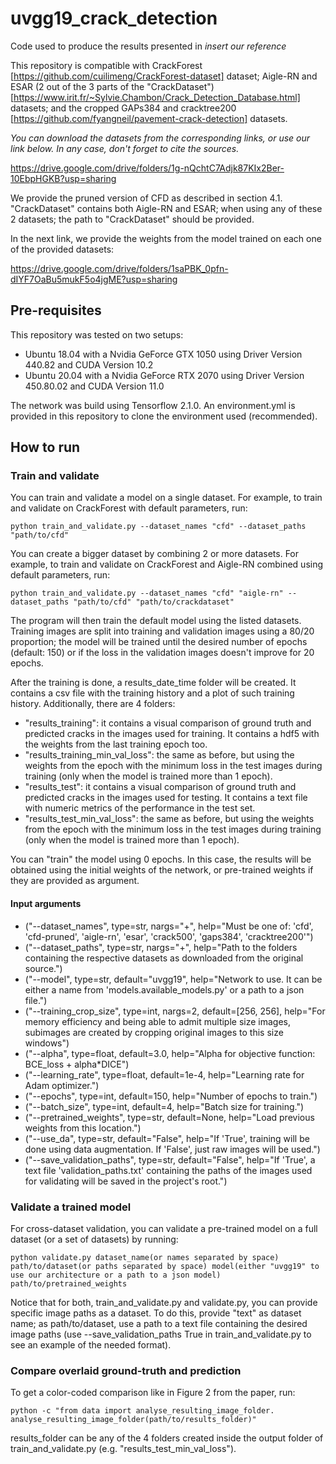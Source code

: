 # uvgg19_crack_detection
Code used to produce the results presented in _insert our reference_ 

This repository is compatible with CrackForest [https://github.com/cuilimeng/CrackForest-dataset] dataset; Aigle-RN and ESAR (2 out of the 3 parts of the "CrackDataset")[https://www.irit.fr/~Sylvie.Chambon/Crack_Detection_Database.html] datasets; and the cropped GAPs384 and cracktree200 [https://github.com/fyangneil/pavement-crack-detection] datasets.

_You can download the datasets from the corresponding links, or use our link below. In any case, don't forget to cite the sources._

https://drive.google.com/drive/folders/1g-nQchtC7Adjk87KIx2Ber-10EbpHGKB?usp=sharing

We provide the pruned version of CFD as described in section 4.1. "CrackDataset" contains both Aigle-RN and ESAR; when using any of these 2 datasets; the path to "CrackDataset" should be provided.

In the next link, we provide the weights from the model trained on each one of the provided datasets:

https://drive.google.com/drive/folders/1saPBK_0pfn-dIYF7OaBu5mukF5o4jgME?usp=sharing

## Pre-requisites
This repository was tested on two setups:
* Ubuntu 18.04 with a Nvidia GeForce GTX 1050 using Driver Version 440.82 and CUDA Version 10.2
* Ubuntu 20.04 with a Nvidia GeForce RTX 2070 using Driver Version 450.80.02 and CUDA Version 11.0

The network was build using Tensorflow 2.1.0. An environment.yml is provided in this repository to clone the environment used (recommended).

## How to run
### Train and validate
You can train and validate a model on a single dataset. For example, to train and validate on CrackForest with default parameters, run:
```
python train_and_validate.py --dataset_names "cfd" --dataset_paths "path/to/cfd"
```

You can create a bigger dataset by combining 2 or more datasets. For example, to train and validate on CrackForest and Aigle-RN combined using default parameters, run:
```
python train_and_validate.py --dataset_names "cfd" "aigle-rn" --dataset_paths "path/to/cfd" "path/to/crackdataset"
```

The program will then train the default model using the listed datasets. Training images are split into training and validation images using a 80/20 proportion; the model will be trained until the desired number of epochs (default: 150) or if the loss in the validation images doesn't improve for 20 epochs.

After the training is done, a results_date_time folder will be created. It contains a csv file with the training history and a plot of such training history. Additionally, there are 4 folders:
* "results_training": it contains a visual comparison of ground truth and predicted cracks in the images used for training. It contains a hdf5 with the weights from the last training epoch too.
* "results_training_min_val_loss": the same as before, but using the weights from the epoch with the minimum loss in the test images during training (only when the model is trained more than 1 epoch).
* "results_test": it contains a visual comparison of ground truth and predicted cracks in the images used for testing. It contains a text file with numeric metrics of the performance in the test set.
* "results_test_min_val_loss": the same as before, but using the weights from the epoch with the minimum loss in the test images during training (only when the model is trained more than 1 epoch).

You can "train" the model using 0 epochs. In this case, the results will be obtained using the initial weights of the network, or pre-trained weights if they are provided as argument.

#### Input arguments

* ("--dataset_names", type=str, nargs="+", help="Must be one of: 'cfd', 'cfd-pruned', 'aigle-rn', 'esar', 'crack500', 'gaps384', 'cracktree200'")
* ("--dataset_paths", type=str, nargs="+", help="Path to the folders containing the respective datasets as downloaded from the original source.")
* ("--model", type=str, default="uvgg19", help="Network to use. It can be either a name from 'models.available_models.py' or a path to a json file.")
* ("--training_crop_size", type=int, nargs=2, default=[256, 256], help="For memory efficiency and being able to admit multiple size images, subimages are created by cropping original images to this size windows")
* ("--alpha", type=float, default=3.0, help="Alpha for objective function: BCE_loss + alpha*DICE")
* ("--learning_rate", type=float, default=1e-4, help="Learning rate for Adam optimizer.")
* ("--epochs", type=int, default=150, help="Number of epochs to train.")
* ("--batch_size", type=int, default=4, help="Batch size for training.")
* ("--pretrained_weights", type=str, default=None, help="Load previous weights from this location.")
* ("--use_da", type=str, default="False", help="If 'True', training will be done using data augmentation. If 'False', just raw images will be used.")
* ("--save_validation_paths", type=str, default="False", help="If 'True', a text file 'validation_paths.txt' containing the paths of the images used for validating will be saved in the project's root.")

### Validate a trained model
For cross-dataset validation, you can validate a pre-trained model on a full dataset (or a set of datasets) by running:
```
python validate.py dataset_name(or names separated by space) path/to/dataset(or paths separated by space) model(either "uvgg19" to use our architecture or a path to a json model) path/to/pretrained_weights
```

Notice that for both, train_and_validate.py and validate.py, you can provide specific image paths as a dataset. To do this, provide "text" as dataset name; as path/to/dataset, use a path to a text file containing the desired image paths (use --save_validation_paths True in train_and_validate.py to see an example of the needed format).

### Compare overlaid ground-truth and prediction
To get a color-coded comparison like in Figure 2 from the paper, run:
```
python -c "from data import analyse_resulting_image_folder. analyse_resulting_image_folder(path/to/results_folder)"
```
results_folder can be any of the 4 folders created inside the output folder of train_and_validate.py (e.g. "results_test_min_val_loss").